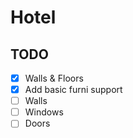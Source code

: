 # Hotel
## TODO
- [X] Walls & Floors
- [X] Add basic furni support
- [ ] Walls
- [ ] Windows
- [ ] Doors
